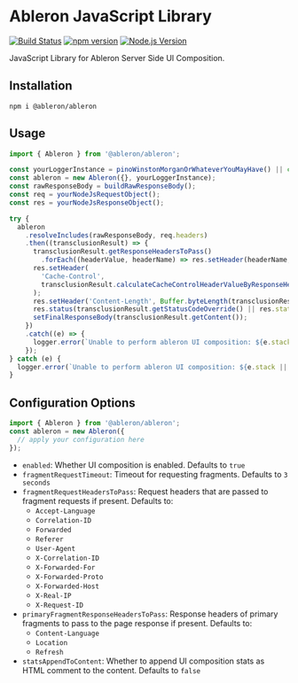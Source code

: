 # Ableron JavaScript Library

[![Build Status](https://github.com/ableron/ableron-js/actions/workflows/test.yml/badge.svg)](https://github.com/ableron/ableron-js/actions/workflows/test.yml)
[![npm version](https://badge.fury.io/js/@ableron%2Fableron.svg)](https://badge.fury.io/js/@ableron%2Fableron)
[![Node.js Version](https://img.shields.io/badge/Node.js-19+-4EB1BA.svg)](https://nodejs.org/docs/latest-v19.x/api/)

JavaScript Library for Ableron Server Side UI Composition.

## Installation

```shell
npm i @ableron/ableron
```

## Usage
```ts
import { Ableron } from '@ableron/ableron';

const yourLoggerInstance = pinoWinstonMorganOrWhateverYouMayHave() || console;
const ableron = new Ableron({}, yourLoggerInstance);
const rawResponseBody = buildRawResponseBody();
const req = yourNodeJsRequestObject();
const res = yourNodeJsResponseObject();

try {
  ableron
    .resolveIncludes(rawResponseBody, req.headers)
    .then((transclusionResult) => {
      transclusionResult.getResponseHeadersToPass()
        .forEach((headerValue, headerName) => res.setHeader(headerName, headerValue));
      res.setHeader(
        'Cache-Control',
        transclusionResult.calculateCacheControlHeaderValueByResponseHeaders(res.getHeaders())
      );
      res.setHeader('Content-Length', Buffer.byteLength(transclusionResult.getContent()));
      res.status(transclusionResult.getStatusCodeOverride() || res.statusCode);
      setFinalResponseBody(transclusionResult.getContent());
    })
    .catch((e) => {
      logger.error(`Unable to perform ableron UI composition: ${e.stack || e.message}`);
    });
} catch (e) {
  logger.error(`Unable to perform ableron UI composition: ${e.stack || e.message}`);
}
```

## Configuration Options

```ts
import { Ableron } from '@ableron/ableron';
const ableron = new Ableron({
  // apply your configuration here
});
```

- `enabled`: Whether UI composition is enabled. Defaults to `true`
- `fragmentRequestTimeout`: Timeout for requesting fragments. Defaults to `3 seconds`
- `fragmentRequestHeadersToPass`: Request headers that are passed to fragment requests if present. Defaults to:
  - `Accept-Language`
  - `Correlation-ID`
  - `Forwarded`
  - `Referer`
  - `User-Agent`
  - `X-Correlation-ID`
  - `X-Forwarded-For`
  - `X-Forwarded-Proto`
  - `X-Forwarded-Host`
  - `X-Real-IP`
  - `X-Request-ID`
- `primaryFragmentResponseHeadersToPass`: Response headers of primary fragments to pass to the page response if present. Defaults to:
  - `Content-Language`
  - `Location`
  - `Refresh`
- `statsAppendToContent`: Whether to append UI composition stats as HTML comment to the content. Defaults to `false`
